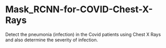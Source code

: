 # Mask_RCNN-for-COVID-Chest-X-Rays
Detect the pneumonia (infection) in the Covid patients using Chest X Rays and also determine the severity of infection.
